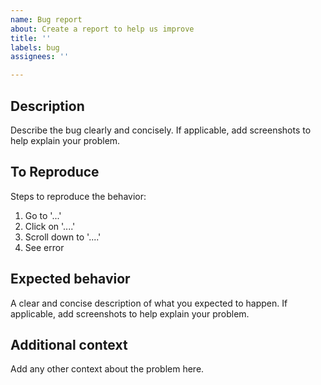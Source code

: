 ```yaml
---
name: Bug report
about: Create a report to help us improve
title: ''
labels: bug
assignees: ''

---
```


**Description**
------------------------
Describe the bug clearly and concisely.
If applicable, add screenshots to help explain your problem.

**To Reproduce**
--------------------
Steps to reproduce the behavior:
1. Go to '...'
2. Click on '....'
3. Scroll down to '....'
4. See error

**Expected behavior**
-----------------------
A clear and concise description of what you expected to happen.
If applicable, add screenshots to help explain your problem.

**Additional context**
--------------------------
Add any other context about the problem here.
